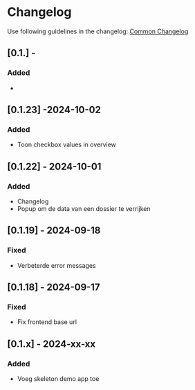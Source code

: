 # Changelog

Use following guidelines in the changelog: [Common Changelog](https://common-changelog.org/)

## [0.1.] - 

### Added

-

## [0.1.23] -2024-10-02

### Added

- Toon checkbox values in overview

## [0.1.22] - 2024-10-01

### Added

- Changelog
- Popup om de data van een dossier te verrijken


## [0.1.19] - 2024-09-18

### Fixed

- Verbeterde error messages

## [0.1.18] - 2024-09-17

### Fixed

- Fix frontend base url

## [0.1.x] - 2024-xx-xx

### Added

- Voeg skeleton demo app toe